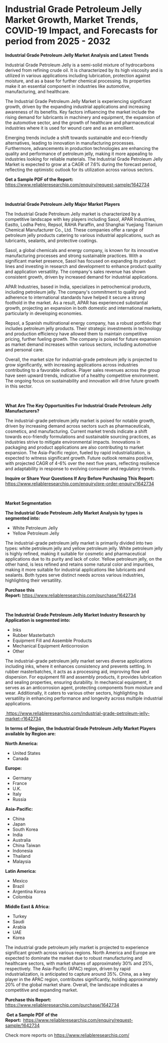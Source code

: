 <p><h1>Industrial Grade Petroleum Jelly Market Growth, Market Trends, COVID-19 Impact, and Forecasts for period from 2025 - 2032</h1></p><p><strong>Industrial Grade Petroleum Jelly Market Analysis and Latest Trends</strong></p>
<p><p>Industrial Grade Petroleum Jelly is a semi-solid mixture of hydrocarbons derived from refining crude oil. It is characterized by its high viscosity and is utilized in various applications including lubrication, protection against moisture, and as a base for further chemical processing. Its properties make it an essential component in industries like automotive, manufacturing, and healthcare.</p><p>The Industrial Grade Petroleum Jelly Market is experiencing significant growth, driven by the expanding industrial applications and increasing awareness of its benefits. Key factors influencing the market include the rising demand for lubricants in machinery and equipment, the expansion of the automotive sector, and the growth of healthcare and pharmaceutical industries where it is used for wound care and as an emollient.</p><p>Emerging trends include a shift towards sustainable and eco-friendly alternatives, leading to innovation in manufacturing processes. Furthermore, advancements in production technologies are enhancing the quality and performance of petroleum jelly, making it more appealing to industries looking for reliable materials. The Industrial Grade Petroleum Jelly Market is expected to grow at a CAGR of 7.6% during the forecast period, reflecting the optimistic outlook for its utilization across various sectors.</p></p>
<p><strong>Get a Sample PDF of the Report:&nbsp;</strong> <a href="https://www.reliableresearchiq.com/enquiry/request-sample/1642734?utm_campaign=2927&utm_medium=2&utm_source=Github&utm_content=ia&utm_term=28032025&utm_id=industrial-grade-petroleum-jelly">https://www.reliableresearchiq.com/enquiry/request-sample/1642734</a></p>
<p>&nbsp;</p>
<p><strong>Industrial Grade Petroleum Jelly Major Market Players</strong></p>
<p><p>The Industrial Grade Petroleum Jelly market is characterized by a competitive landscape with key players including Sasol, APAR Industries, Eastto, Lodha Petro, Repsol, RAHA Paraffin, and Shanghai Yuejiang Titanium Chemical Manufacturer Co., Ltd. These companies offer a range of petroleum jelly products catering to various industrial applications, such as lubricants, sealants, and protective coatings.</p><p>Sasol, a global chemicals and energy company, is known for its innovative manufacturing processes and strong sustainable practices. With a significant market presence, Sasol has focused on expanding its product lines and investing in research and development to enhance product quality and application versatility. The company's sales revenue has shown consistent growth, driven by increased demand for industrial applications.</p><p>APAR Industries, based in India, specializes in petrochemical products, including petroleum jelly. The company's commitment to quality and adherence to international standards have helped it secure a strong foothold in the market. As a result, APAR has experienced substantial growth, projecting an expansion in both domestic and international markets, particularly in developing economies.</p><p>Repsol, a Spanish multinational energy company, has a robust portfolio that includes petroleum jelly products. Their strategic investments in technology and production efficiency have allowed them to maintain competitive pricing, further fueling growth. The company is poised for future expansion as market demand increases within various sectors, including automotive and personal care.</p><p>Overall, the market size for industrial-grade petroleum jelly is projected to grow significantly, with increasing applications across industries contributing to a favorable outlook. Player sales revenues across the group have seen upward trends, indicative of a healthy competitive environment. The ongoing focus on sustainability and innovation will drive future growth in this sector.</p></p>
<p>&nbsp;</p>
<p><strong>What Are The Key Opportunities For Industrial Grade Petroleum Jelly Manufacturers?</strong></p>
<p><p>The industrial-grade petroleum jelly market is poised for notable growth, driven by increasing demand across sectors such as pharmaceuticals, cosmetics, and manufacturing. Current market trends indicate a shift towards eco-friendly formulations and sustainable sourcing practices, as industries strive to mitigate environmental impacts. Innovations in packaging and product applications are also contributing to market expansion. The Asia-Pacific region, fueled by rapid industrialization, is expected to witness significant growth. Future outlook remains positive, with projected CAGR of 4-6% over the next five years, reflecting resilience and adaptability in response to evolving consumer and regulatory trends.</p></p>
<p><strong>Inquire or Share Your Questions If Any Before Purchasing This Report:</strong> <a href="https://www.reliableresearchiq.com/enquiry/pre-order-enquiry/1642734?utm_campaign=2927&utm_medium=2&utm_source=Github&utm_content=ia&utm_term=28032025&utm_id=industrial-grade-petroleum-jelly">https://www.reliableresearchiq.com/enquiry/pre-order-enquiry/1642734</a></p>
<p>&nbsp;</p>
<p><strong>Market Segmentation</strong></p>
<p><strong>The Industrial Grade Petroleum Jelly Market Analysis by types is segmented into:</strong></p>
<p><ul><li>White Petroleum Jelly</li><li>Yellow Petroleum Jelly</li></ul></p>
<p><p>The industrial-grade petroleum jelly market is primarily divided into two types: white petroleum jelly and yellow petroleum jelly. White petroleum jelly is highly refined, making it suitable for cosmetic and pharmaceutical applications due to its purity and lack of color. Yellow petroleum jelly, on the other hand, is less refined and retains some natural color and impurities, making it more suitable for industrial applications like lubricants and sealants. Both types serve distinct needs across various industries, highlighting their versatility.</p></p>
<p><strong>Purchase this Report:&nbsp;</strong><a href="https://www.reliableresearchiq.com/purchase/1642734?utm_campaign=2927&utm_medium=2&utm_source=Github&utm_content=ia&utm_term=28032025&utm_id=industrial-grade-petroleum-jelly">https://www.reliableresearchiq.com/purchase/1642734</a></p>
<p>&nbsp;</p>
<p><strong>The Industrial Grade Petroleum Jelly Market Industry Research by Application is segmented into:</strong></p>
<p><ul><li>Inks</li><li>Rubber Masterbatch</li><li>Equipment Fill and Assemble Products</li><li>Mechanical Equipment Anticorrosion</li><li>Other</li></ul></p>
<p><p>The industrial-grade petroleum jelly market serves diverse applications including inks, where it enhances consistency and prevents settling. In rubber masterbatches, it acts as a processing aid, improving flow and dispersion. For equipment fill and assembly products, it provides lubrication and sealing properties, ensuring durability. In mechanical equipment, it serves as an anticorrosion agent, protecting components from moisture and wear. Additionally, it caters to various other sectors, highlighting its versatility in enhancing performance and longevity across multiple industrial applications.</p></p>
<p><a href="https://www.reliableresearchiq.com/industrial-grade-petroleum-jelly-market-r1642734?utm_campaign=2927&utm_medium=2&utm_source=Github&utm_content=ia&utm_term=28032025&utm_id=industrial-grade-petroleum-jelly">&nbsp;https://www.reliableresearchiq.com/industrial-grade-petroleum-jelly-market-r1642734</a></p>
<p><strong>In terms of Region, the Industrial Grade Petroleum Jelly Market Players available by Region are:</strong></p>
<p>
    <p> <strong> North America: </strong>
        <ul>
            <li>United States</li>
            <li>Canada</li>
        </ul>
        </p> 
    <p> <strong> Europe: </strong>
        <ul>
            <li>Germany</li>
            <li>France</li>
            <li>U.K.</li>
            <li>Italy</li>
            <li>Russia</li>
        </ul>
        </p> 
    <p> <strong> Asia-Pacific: </strong>
        <ul>
            <li>China</li>
            <li>Japan</li>
            <li>South Korea</li>
            <li>India</li>
            <li>Australia</li>
            <li>China Taiwan</li>
            <li>Indonesia</li>
            <li>Thailand</li>
            <li>Malaysia</li>
        </ul>
        </p> 
    <p> <strong> Latin America: </strong>
        <ul>
            <li>Mexico</li>
            <li>Brazil</li>
            <li>Argentina Korea</li>
            <li>Colombia</li>
        </ul>
        </p> 
    <p> <strong> Middle East & Africa: </strong>
        <ul>
            <li>Turkey</li>
            <li>Saudi</li>
            <li>Arabia</li>
            <li>UAE</li>
            <li>Korea</li>
        </ul>
    </p>
    </p>
<p><p>The industrial grade petroleum jelly market is projected to experience significant growth across various regions. North America and Europe are expected to dominate the market due to robust manufacturing and healthcare sectors, with market shares of approximately 30% and 25%, respectively. The Asia-Pacific (APAC) region, driven by rapid industrialization, is anticipated to capture around 35%. China, as a key player in the APAC region, contributes significantly, holding approximately 20% of the global market share. Overall, the landscape indicates a competitive and expanding market.</p></p>
<p><strong>Purchase this Report: </strong><a href="https://www.reliableresearchiq.com/purchase/1642734?utm_campaign=2927&utm_medium=2&utm_source=Github&utm_content=ia&utm_term=28032025&utm_id=industrial-grade-petroleum-jelly">https://www.reliableresearchiq.com/purchase/1642734</a></p>
<p>&nbsp;<strong>Get a Sample PDF of the Report:&nbsp;&nbsp;</strong><a href="https://www.reliableresearchiq.com/enquiry/request-sample/1642734?utm_campaign=2927&utm_medium=2&utm_source=Github&utm_content=ia&utm_term=28032025&utm_id=industrial-grade-petroleum-jelly">https://www.reliableresearchiq.com/enquiry/request-sample/1642734</a></p>
<p><strong></strong></p>
<p>Check more reports on <a href="https://www.reliableresearchiq.com/?utm_campaign=2927&utm_medium=2&utm_source=Github&utm_content=ia&utm_term=28032025&utm_id=industrial-grade-petroleum-jelly">https://www.reliableresearchiq.com/</a></p>